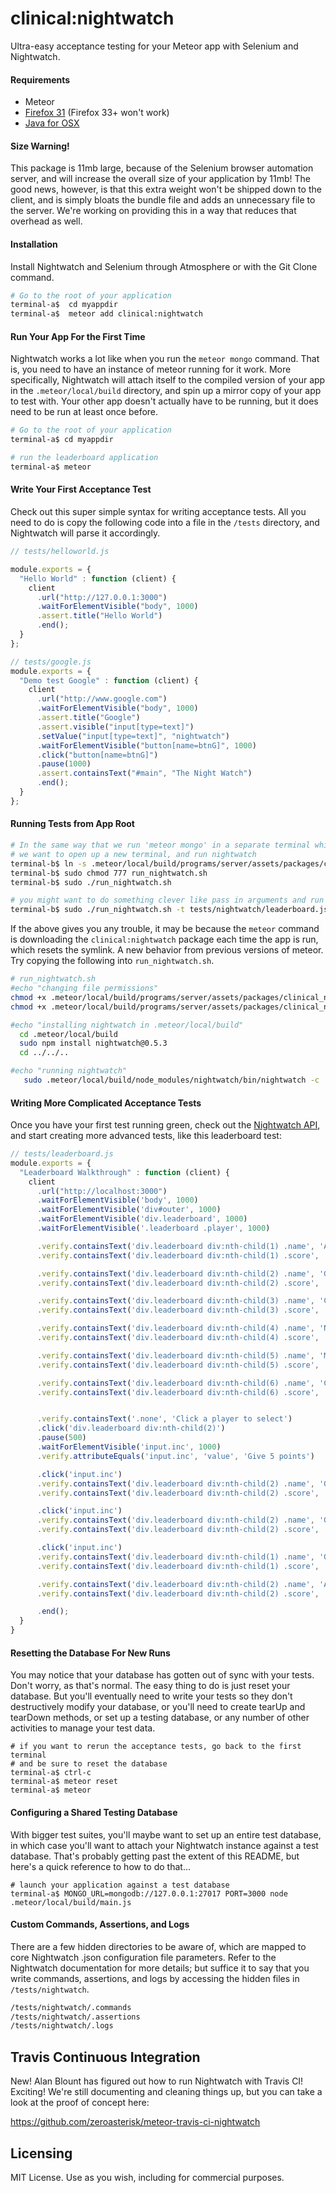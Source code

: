 clinical:nightwatch
===================

Ultra-easy acceptance testing for your Meteor app with Selenium and Nightwatch.


####  Requirements

  - Meteor
  - [Firefox 31](https://ftp.mozilla.org/pub/mozilla.org/firefox/releases/31.0/) (Firefox 33+ won't work)  
  - [Java for OSX](http://support.apple.com/kb/DL1572)  

####  Size Warning!
This package is 11mb large, because of the Selenium browser automation server, and will increase the overall size of your application by 11mb!  The good news, however, is that this extra weight won't be shipped down to the client, and is simply bloats the bundle file and adds an unnecessary file to the server.  We're working on providing this in a way that reduces that overhead as well.


####  Installation
Install Nightwatch and Selenium through Atmosphere or with the Git Clone command.

````sh
# Go to the root of your application
terminal-a$  cd myappdir
terminal-a$  meteor add clinical:nightwatch

````

####  Run Your App For the First Time

Nightwatch works a lot like when you run the ``meteor mongo`` command.  That is, you need to have an instance of meteor running for it work.  More specifically, Nightwatch will attach itself to the compiled version of your app in the ``.meteor/local/build`` directory, and spin up a mirror copy of your app to test with.  Your other app doesn't actually have to be running, but it does need to be run at least once before.

````sh
# Go to the root of your application
terminal-a$ cd myappdir

# run the leaderboard application
terminal-a$ meteor
````

#### Write Your First Acceptance Test
Check out this super simple syntax for writing acceptance tests.  All you need to do is copy the following code into a file in the ``/tests`` directory, and Nightwatch will parse it accordingly.

````js
// tests/helloworld.js

module.exports = {
  "Hello World" : function (client) {
    client
      .url("http://127.0.0.1:3000")
      .waitForElementVisible("body", 1000)
      .assert.title("Hello World")
      .end();
  }
};

// tests/google.js
module.exports = {
  "Demo test Google" : function (client) {
    client
      .url("http://www.google.com")
      .waitForElementVisible("body", 1000)
      .assert.title("Google")
      .assert.visible("input[type=text]")
      .setValue("input[type=text]", "nightwatch")
      .waitForElementVisible("button[name=btnG]", 1000)
      .click("button[name=btnG]")
      .pause(1000)
      .assert.containsText("#main", "The Night Watch")
      .end();
  }
};

````




####  Running Tests from App Root
````sh
# In the same way that we run 'meteor mongo' in a separate terminal while our application is already running,
# we want to open up a new terminal, and run nightwatch
terminal-b$ ln -s .meteor/local/build/programs/server/assets/packages/clinical_nightwatch/launch_nightwatch_from_app_root.sh run_nightwatch.sh
terminal-b$ sudo chmod 777 run_nightwatch.sh
terminal-b$ sudo ./run_nightwatch.sh

# you might want to do something clever like pass in arguments and run specific tests
terminal-b$ sudo ./run_nightwatch.sh -t tests/nightwatch/leaderboard.js
````

If the above gives you any trouble, it may be because the ``meteor`` command is downloading the ``clinical:nightwatch`` package each time the app is run, which resets the symlink.  A new behavior from previous versions of meteor.  Try copying the following into ``run_nightwatch.sh``.  

````sh
# run_nightwatch.sh
#echo "changing file permissions"
chmod +x .meteor/local/build/programs/server/assets/packages/clinical_nightwatch/launch_nightwatch*.sh
chmod +x .meteor/local/build/programs/server/assets/packages/clinical_nightwatch/selenium/selenium-server-standalone-2.42.0.jar

#echo "installing nightwatch in .meteor/local/build"
  cd .meteor/local/build
  sudo npm install nightwatch@0.5.3
  cd ../../..

#echo "running nightwatch"
   sudo .meteor/local/build/node_modules/nightwatch/bin/nightwatch -c .meteor/local/build/programs/server/assets/packages/clinical_nightwatch/nightwatch_from_app_root.json $1 $2
````

####  Writing More Complicated Acceptance Tests

Once you have your first test running green, check out the [Nightwatch API](http://nightwatchjs.org/api#assert-attributeEquals), and start creating more advanced tests, like this leaderboard test:
````js
// tests/leaderboard.js
module.exports = {
  "Leaderboard Walkthrough" : function (client) {
    client
      .url("http://localhost:3000")
      .waitForElementVisible('body', 1000)
      .waitForElementVisible('div#outer', 1000)
      .waitForElementVisible('div.leaderboard', 1000)
      .waitForElementVisible('.leaderboard .player', 1000)

      .verify.containsText('div.leaderboard div:nth-child(1) .name', 'Ada Lovelace')
      .verify.containsText('div.leaderboard div:nth-child(1) .score', '50')

      .verify.containsText('div.leaderboard div:nth-child(2) .name', 'Grace Hopper')
      .verify.containsText('div.leaderboard div:nth-child(2) .score', '40')

      .verify.containsText('div.leaderboard div:nth-child(3) .name', 'Claude Shannon')
      .verify.containsText('div.leaderboard div:nth-child(3) .score', '35')

      .verify.containsText('div.leaderboard div:nth-child(4) .name', 'Nikola Tesla')
      .verify.containsText('div.leaderboard div:nth-child(4) .score', '25')

      .verify.containsText('div.leaderboard div:nth-child(5) .name', 'Marie Curie')
      .verify.containsText('div.leaderboard div:nth-child(5) .score', '20')

      .verify.containsText('div.leaderboard div:nth-child(6) .name', 'Carl Friedrich Gauss')
      .verify.containsText('div.leaderboard div:nth-child(6) .score', '5')


      .verify.containsText('.none', 'Click a player to select')
      .click('div.leaderboard div:nth-child(2)')
      .pause(500)
      .waitForElementVisible('input.inc', 1000)
      .verify.attributeEquals('input.inc', 'value', 'Give 5 points')

      .click('input.inc')
      .verify.containsText('div.leaderboard div:nth-child(2) .name', 'Grace Hopper')
      .verify.containsText('div.leaderboard div:nth-child(2) .score', '45')

      .click('input.inc')
      .verify.containsText('div.leaderboard div:nth-child(2) .name', 'Grace Hopper')
      .verify.containsText('div.leaderboard div:nth-child(2) .score', '50')

      .click('input.inc')
      .verify.containsText('div.leaderboard div:nth-child(1) .name', 'Grace Hopper')
      .verify.containsText('div.leaderboard div:nth-child(1) .score', '55')

      .verify.containsText('div.leaderboard div:nth-child(2) .name', 'Ada Lovelace')
      .verify.containsText('div.leaderboard div:nth-child(2) .score', '50')

      .end();
  }
}
````

#### Resetting the Database For New Runs
You may notice that your database has gotten out of sync with your tests.  Don't worry, as that's normal.  The easy thing to do is just reset your database.  But you'll eventually need to write your tests so they don't destructively modify your database, or you'll need to create tearUp and tearDown methods, or set up a testing database, or any number of other activities to manage your test data.

````
# if you want to rerun the acceptance tests, go back to the first terminal
# and be sure to reset the database
terminal-a$ ctrl-c
terminal-a$ meteor reset
terminal-a$ meteor
````

####  Configuring a Shared Testing Database
With bigger test suites, you'll maybe want to set up an entire test database, in which case you'll want to attach your Nightwatch instance against a test database.  That's probably getting past the extent of this README, but here's a quick reference to how to do that...

````
# launch your application against a test database
terminal-a$ MONGO_URL=mongodb://127.0.0.1:27017 PORT=3000 node .meteor/local/build/main.js
````

####  Custom Commands, Assertions, and Logs

There are a few hidden directories to be aware of, which are mapped to core Nightwatch .json configuration file parameters.  Refer to the Nightwatch documentation for more details; but suffice it to say that you write commands, assertions, and logs by accessing the hidden files in ``/tests/nightwatch``.  

````sh
/tests/nightwatch/.commands
/tests/nightwatch/.assertions
/tests/nightwatch/.logs
````

Travis Continuous Integration  
------------------------

New!  Alan Blount has figured out how to run Nightwatch with Travis CI!  Exciting!  We're still documenting and cleaning things up, but you can take a look at the proof of concept here:  

https://github.com/zeroasterisk/meteor-travis-ci-nightwatch


Licensing
------------------------

MIT License. Use as you wish, including for commercial purposes.
